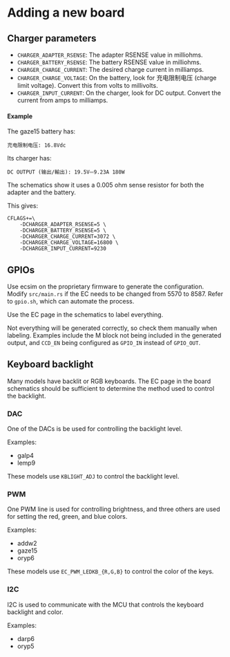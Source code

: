 # Adding a new board

## Charger parameters

- `CHARGER_ADAPTER_RSENSE`: The adapter RSENSE value in milliohms.
- `CHARGER_BATTERY_RSENSE`: The battery RSENSE value in milliohms.
- `CHARGER_CHARGE_CURRENT`: The desired charge current in milliamps.
- `CHARGER_CHARGE_VOLTAGE`: On the battery, look for 充电限制电压 (charge limit
  voltage). Convert this from volts to millivolts.
- `CHARGER_INPUT_CURRENT`: On the charger, look for DC output. Convert the
  current from amps to milliamps.

#### Example

The gaze15 battery has:

```
充电限制电压: 16.8Vdc
```

Its charger has:

```
DC OUTPUT (输出/輸出): 19.5V⎓9.23A 180W
```

The schematics show it uses a 0.005 ohm sense resistor for both the adapter and
the battery.

This gives:

```
CFLAGS+=\
	-DCHARGER_ADAPTER_RSENSE=5 \
	-DCHARGER_BATTERY_RSENSE=5 \
	-DCHARGER_CHARGE_CURRENT=3072 \
	-DCHARGER_CHARGE_VOLTAGE=16800 \
	-DCHARGER_INPUT_CURRENT=9230
```

## GPIOs

Use ecsim on the proprietary firmware to generate the configuration. Modify
`src/main.rs` if the EC needs to be changed from 5570 to 8587. Refer to
`gpio.sh`, which can automate the process.

Use the EC page in the schematics to label everything.

Not everything will be generated correctly, so check them manually when
labeling. Examples include the M block not being included in the generated
output, and `CCD_EN` being configured as `GPIO_IN` instead of `GPIO_OUT`.

## Keyboard backlight

Many models have backlit or RGB keyboards. The EC page in the board schematics
should be sufficient to determine the method used to control the backlight.

### DAC

One of the DACs is be used for controlling the backlight level.

Examples:

- galp4
- lemp9

These models use `KBLIGHT_ADJ` to control the backlight level.

### PWM

One PWM line is used for controlling brightness, and three others are used for
setting the red, green, and blue colors.

Examples:

- addw2
- gaze15
- oryp6

These models use `EC_PWM_LEDKB_{R,G,B}` to control the color of the keys.

### I2C

I2C is used to communicate with the MCU that controls the keyboard backlight
and color.

Examples:

- darp6
- oryp5
